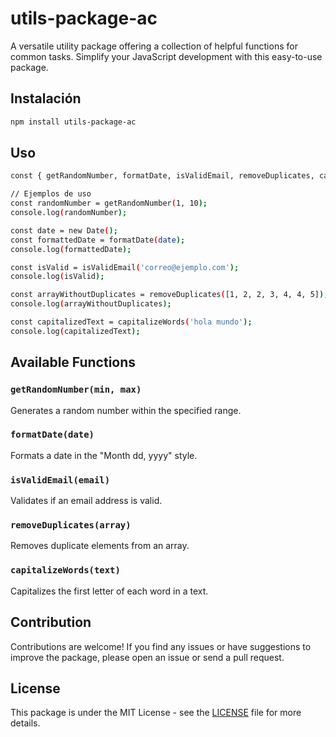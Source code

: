 # utils-package-ac

A versatile utility package offering a collection of helpful functions for common tasks. Simplify your JavaScript development with this easy-to-use package.

## Instalación

```bash
npm install utils-package-ac
```

## Uso

```bash
const { getRandomNumber, formatDate, isValidEmail, removeDuplicates, capitalizeWords } = require('nombre-de-tu-paquete');

// Ejemplos de uso
const randomNumber = getRandomNumber(1, 10);
console.log(randomNumber);

const date = new Date();
const formattedDate = formatDate(date);
console.log(formattedDate);

const isValid = isValidEmail('correo@ejemplo.com');
console.log(isValid);

const arrayWithoutDuplicates = removeDuplicates([1, 2, 2, 3, 4, 4, 5]);
console.log(arrayWithoutDuplicates);

const capitalizedText = capitalizeWords('hola mundo');
console.log(capitalizedText);
```

## Available Functions

### `getRandomNumber(min, max)`

Generates a random number within the specified range.

### `formatDate(date)`

Formats a date in the "Month dd, yyyy" style.

### `isValidEmail(email)`

Validates if an email address is valid.

### `removeDuplicates(array)`

Removes duplicate elements from an array.

### `capitalizeWords(text)`

Capitalizes the first letter of each word in a text.

## Contribution

Contributions are welcome! If you find any issues or have suggestions to improve the package, please open an issue or send a pull request.

## License

This package is under the MIT License - see the [LICENSE](LICENSE) file for more details.
